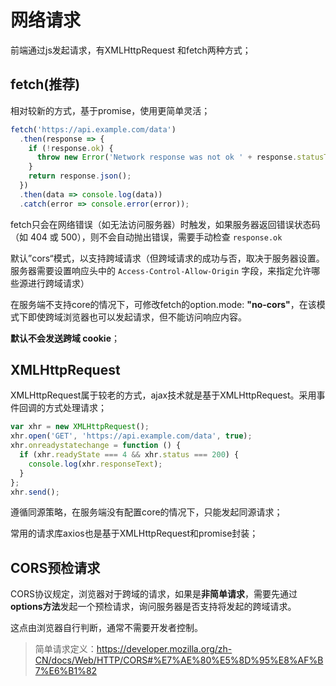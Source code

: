 # 网络请求

前端通过js发起请求，有XMLHttpRequest 和fetch两种方式；

## **fetch**(推荐)

相对较新的方式，基于promise，使用更简单灵活；

```js
fetch('https://api.example.com/data')
  .then(response => {
    if (!response.ok) {
      throw new Error('Network response was not ok ' + response.statusText);
    }
    return response.json();
  })
  .then(data => console.log(data))
  .catch(error => console.error(error));
```

fetch只会在网络错误（如无法访问服务器）时触发，如果服务器返回错误状态码（如 404 或 500），则不会自动抛出错误，需要手动检查 `response.ok`

默认”cors“模式，以支持跨域请求（但跨域请求的成功与否，取决于服务器设置。服务器需要设置响应头中的 `Access-Control-Allow-Origin` 字段，来指定允许哪些源进行跨域请求）

在服务端不支持core的情况下，可修改fetch的option.mode: **"no-cors"**，在该模式下即使跨域浏览器也可以发起请求，但不能访问响应内容。

**默认不会发送跨域 cookie**；



## **XMLHttpRequest**

XMLHttpRequest属于较老的方式，ajax技术就是基于XMLHttpRequest。采用事件回调的方式处理请求；

```js
var xhr = new XMLHttpRequest();
xhr.open('GET', 'https://api.example.com/data', true);
xhr.onreadystatechange = function () {
  if (xhr.readyState === 4 && xhr.status === 200) {
    console.log(xhr.responseText);
  }
};
xhr.send();
```

遵循同源策略，在服务端没有配置core的情况下，只能发起同源请求；

常用的请求库axios也是基于XMLHttpRequest和promise封装；





## CORS预检请求 

CORS协议规定，浏览器对于跨域的请求，如果是**非简单请求**，需要先通过**options方法**发起一个预检请求，询问服务器是否支持将发起的跨域请求。

这点由浏览器自行判断，通常不需要开发者控制。



> 简单请求定义：https://developer.mozilla.org/zh-CN/docs/Web/HTTP/CORS#%E7%AE%80%E5%8D%95%E8%AF%B7%E6%B1%82





